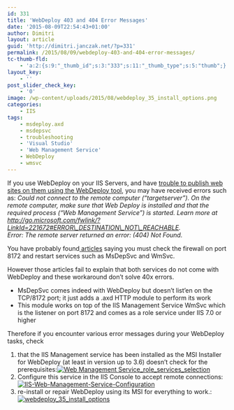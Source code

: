 ```yaml
---
id: 331
title: 'WebDeploy 403 and 404 Error Messages'
date: '2015-08-09T22:54:43+01:00'
author: Dimitri
layout: article
guid: 'http://dimitri.janczak.net/?p=331'
permalink: /2015/08/09/webdeploy-403-and-404-error-messages/
tc-thumb-fld:
    - 'a:2:{s:9:"_thumb_id";s:3:"333";s:11:"_thumb_type";s:5:"thumb";}'
layout_key:
    - ''
post_slider_check_key:
    - '0'
image: /wp-content/uploads/2015/08/webdeploy_35_install_options.png
categories:
    - IIS
tags:
    - msdeploy.axd
    - msdepsvc
    - troubleshooting
    - 'Visual Studio'
    - 'Web Management Service'
    - WebDeploy
    - wmsvc
---
```


If you use WebDeploy on your IIS Servers, and have [ trouble to publish web sites on them using the WebDeploy tool](http://www.iis.net/learn/publish/troubleshooting-web-deploy/web-deploy-error-codes), you may have received errors such as:  *Could not connect to the remote computer (“targetserver”). On the remote computer, make sure that Web Deploy is installed and that the required process (“Web Management Service”) is started. Learn more at http://go.microsoft.com/fwlink/?LinkId=221672#ERROR\_DESTINATION\_NOT\_REACHABLE.  
Error: The remote server returned an error: (404) Not Found.*

You have probably found[ articles](http://blogs.iis.net/kateroh/troubleshooting-common-msdeploy-issues) saying you must check the firewall on port 8172 and restart services such as MsDepSvc and WmSvc.

However those articles fail to explain that both services do not come with WebDeploy and these workaround don’t solve 40x errors.

- MsDepSvc comes indeed with WebDeploy but doesn’t list’en on the TCP/8172 port; it just adds a .axd HTTP module to perform its work
- This module works on top of the IIS Management Service WmSvc which is the listener on port 8172 and comes as a role service under IIS 7.0 or higher

Therefore if you encounter various error messages during your WebDeploy tasks, check

1. that the IIS Management service has been installed as the MSI Installer for WebDeploy (at least in version up to 3.6) doesn’t check for the prerequisites:[![Web Management Service_role_services_selection](http://dimitri.janczak.net/wp-content/uploads/2015/08/Web-Management-Service_role_services_selection.jpg)](http://dimitri.janczak.net/wp-content/uploads/2015/08/Web-Management-Service_role_services_selection.jpg)
2. Configure this service in the IIS Console to accept remote connections:[![IIS-Web-Management-Service-Configuration](http://dimitri.janczak.net/wp-content/uploads/2015/08/IIS-Web-Management-Service-Configuration.png)](http://dimitri.janczak.net/wp-content/uploads/2015/08/IIS-Web-Management-Service-Configuration.png)
3. re-install or repair WebDeploy using its MSI for everything to work.:[![webdeploy_35_install_options](http://dimitri.janczak.net/wp-content/uploads/2015/08/webdeploy_35_install_options.png)](http://dimitri.janczak.net/wp-content/uploads/2015/08/webdeploy_35_install_options.png)